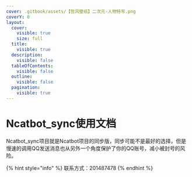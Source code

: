 ```yaml
---
cover: .gitbook/assets/【哲风壁纸】二次元-人物特写.png
coverY: 0
layout:
  cover:
    visible: true
    size: full
  title:
    visible: true
  description:
    visible: false
  tableOfContents:
    visible: false
  outline:
    visible: false
  pagination:
    visible: true
---
```


# Ncatbot\_sync使用文档

Ncatbot\_sync项目就是Ncatbot项目的同步版，同步可能不是最好的选择，但是慢速的调用QQ发送消息也从另外一个角度保护了你的QQ账号，减小被封号的风险。



{% hint style="info" %}
联系方式：201487478
{% endhint %}
